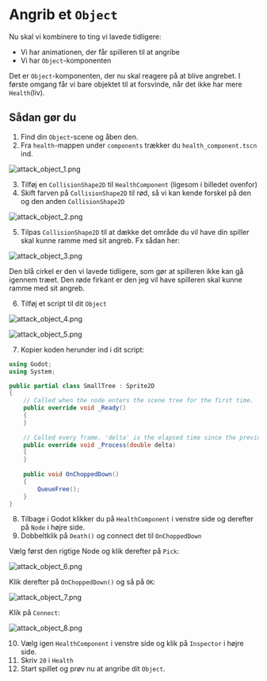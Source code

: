 # Angrib et `Object`

Nu skal vi kombinere to ting vi lavede tidligere:

- Vi har animationen, der får spilleren til at angribe
- Vi har `Object`-komponenten

Det er `Object`-komponenten, der nu skal reagere på at blive angrebet. I første omgang får vi bare objektet til at forsvinde, når det ikke har mere `Health`(liv).

## Sådan gør du

1. Find din `Object`-scene og åben den.
2. Fra `health`-mappen under `components` trækker du `health_component.tscn` ind.

![attack_object_1.png](./images/attack_object_1.png)

3. Tilføj en `CollisionShape2D` til `HealthComponent` (ligesom i billedet ovenfor)
4. Skift farven på `CollisionShape2D` til rød, så vi kan kende forskel på den og den anden `CollisionShape2D`

![attack_object_2.png](./images/attack_object_2.png)

5. Tilpas `CollisionShape2D` til at dække det område du vil have din spiller skal kunne ramme med sit angreb. Fx sådan her:

![attack_object_3.png](./images/attack_object_3.png)

Den blå cirkel er den vi lavede tidligere, som gør at spilleren ikke kan gå igennem træet. Den røde firkant er den jeg vil have spilleren skal kunne ramme med sit angreb.

6. Tilføj et script til dit `Object`

![attack_object_4.png](./images/attack_object_4.png)

![attack_object_5.png](./images/attack_object_5.png)

7. Kopier koden herunder ind i dit script:

```csharp
using Godot;
using System;

public partial class SmallTree : Sprite2D
{
    // Called when the node enters the scene tree for the first time.
    public override void _Ready()
    {
    }
    
    // Called every frame. 'delta' is the elapsed time since the previous frame.
    public override void _Process(double delta)
    {
    }
    
    public void OnChoppedDown()
    {
        QueueFree();
    }
}

```

8. Tilbage i Godot klikker du på `HealthComponent` i venstre side og derefter på `Node` i højre side.
9. Dobbeltklik på `Death()` og connect det til `OnChoppedDown`

Vælg først den rigtige Node og klik derefter på `Pick`:

![attack_object_6.png](./images/attack_object_6.png)

Klik derefter på `OnChoppedDown()` og så på `OK`:

![attack_object_7.png](./images/attack_object_7.png)

Klik på `Connect`:

![attack_object_8.png](./images/attack_object_8.png)

10. Vælg igen `HealthComponent` i venstre side og klik på `Inspector` i højre side.
11. Skriv `20` i `Health`
12. Start spillet og prøv nu at angribe dit `Object`.